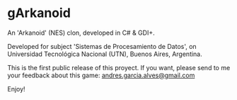 # gArkanoid

An 'Arkanoid' (NES) clon, developed in C# & GDI+. 

Developed for subject 'Sistemas de Procesamiento de Datos', on Universidad Tecnológica Nacional (UTN), Buenos Aires, Argentina. 

This is the first public release of this proyect. 
If you want, please send to me your feedback about this game: andres.garcia.alves@gmail.com

Enjoy!
